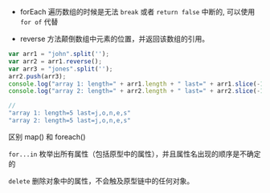 - forEach 遍历数组的时候是无法 `break` 或者 `return false` 中断的, 可以使用 `for of` 代替
 

- reverse 方法颠倒数组中元素的位置，并返回该数组的引用。

```js
var arr1 = "john".split('');
var arr2 = arr1.reverse();
var arr3 = "jones".split('');
arr2.push(arr3);
console.log("array 1: length=" + arr1.length + " last=" + arr1.slice(-1));
console.log("array 2: length=" + arr2.length + " last=" + arr2.slice(-1));

// 
"array 1: length=5 last=j,o,n,e,s"
"array 2: length=5 last=j,o,n,e,s"
```


区别 map() 和 foreach()

`for...in` 枚举出所有属性（包括原型中的属性），并且属性名出现的顺序是不确定的

`delete` 删除对象中的属性，不会触及原型链中的任何对象。